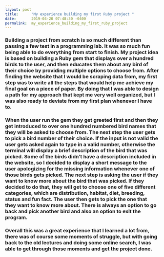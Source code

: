 ```yaml
---
layout: post
title:      "My experience building my first Ruby project "
date:       2019-04-20 07:48:30 -0400
permalink:  my_experience_building_my_first_ruby_project
---
```



###         Building a project from scratch is so much different than passing a few test in a programming lab. It was so much fun being able to do everything from start to finish. My project idea is based on building a Ruby gem that displays over a hundred birds to the user, and then educates them about any bird of their choice by providing multiple options to choose from.  After finding the website that I would be scraping data from, my first step was to write all the steps that would help me achieve my final goal on a piece of paper. By doing that I was able to design a path for my approach that kept me very well organized, but I was also ready to deviate from my first plan whenever I have to. 
###  When the user run the gem they get greeted first and then they get introduced to over one hundred numbered bird names that they will be asked to choose from.  The next step the user gets to pick a bird number of their choice. If the input is not valid the user gets asked again to type in a valid number, otherwise the terminal will display a brief description of the bird that was picked. Some of the birds didn’t have a description included in the website, so I decided to display a short message to the user apologizing for the missing information whenever one of those birds gets picked. The next step is asking the user if they want to know more about the bird that was picked. If they decided to do that, they will get to choose one of five different categories, which are distribution, habitat, diet, breeding, status and fun fact. The user then gets to pick the one that they want to know more about. There is always an option to go back and pick another bird and also an option to exit the program.
### Overall this was a great experience that I learned a lot from, there was of course some moments of struggle, but with going back to the old lectures and doing some online search, I was able to get through those moments and get the project done. 

